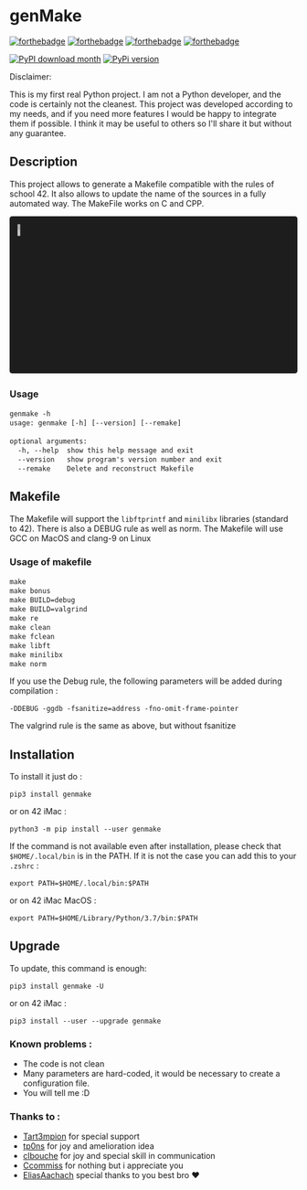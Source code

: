 # genMake

[![forthebadge](https://forthebadge.com/images/badges/made-with-python.svg)](https://forthebadge.com) [![forthebadge](https://forthebadge.com/images/badges/0-percent-optimized.svg)](https://forthebadge.com) [![forthebadge](https://forthebadge.com/images/badges/contains-technical-debt.svg)](https://forthebadge.com) [![forthebadge](https://forthebadge.com/images/badges/powered-by-overtime.svg)](https://forthebadge.com)

[![PyPI download month](https://img.shields.io/pypi/dm/genmake.svg)](https://pypi.python.org/pypi/genmake/) [![PyPi version](https://badgen.net/pypi/v/genmake/)](https://pypi.org/project/genmake/)

Disclaimer:

This is my first real Python project. I am not a Python developer, and the code is certainly not the cleanest. This project was developed according to my needs, and if you need more features I would be happy to integrate them if possible. I think it may be useful to others so I'll share it but without any guarantee.

## Description

This project allows to generate a Makefile compatible with the rules of school 42. It also allows to update the name of the sources in a fully automated way.
The MakeFile works on C and CPP.

![genmake](https://github.com/arthur-trt/genMake/raw/main/assets/genmake.gif)


### Usage
```
genmake -h
usage: genmake [-h] [--version] [--remake]

optional arguments:
  -h, --help  show this help message and exit
  --version   show program's version number and exit
  --remake    Delete and reconstruct Makefile
```

## Makefile
The Makefile will support the `libftprintf` and `minilibx` libraries (standard to 42). There is also a DEBUG rule as well as norm.
The Makefile will use GCC on MacOS and clang-9 on Linux

### Usage of makefile
```
make
make bonus
make BUILD=debug
make BUILD=valgrind
make re
make clean
make fclean
make libft
make minilibx
make norm
```

If you use the Debug rule, the following parameters will be added during compilation :
```
-DDEBUG -ggdb -fsanitize=address -fno-omit-frame-pointer
```
The valgrind rule is the same as above, but without fsanitize

## Installation
To install it just do :
```
pip3 install genmake
```
or on 42 iMac :
```
python3 -m pip install --user genmake
```

If the command is not available even after installation, please check that `$HOME/.local/bin` is in the PATH. If it is not the case you can add this to your `.zshrc` :
```
export PATH=$HOME/.local/bin:$PATH
```
or on 42 iMac MacOS :
```
export PATH=$HOME/Library/Python/3.7/bin:$PATH
```

## Upgrade
To update, this command is enough:
```
pip3 install genmake -U
```
or on 42 iMac :
```
pip3 install --user --upgrade genmake
```

### Known problems :
- The code is not clean
- Many parameters are hard-coded, it would be necessary to create a configuration file.
- You will tell me :D

### Thanks to :
- [Tart3mpion](https://github.com/Tart3mpion) for special support
- [tp0ns](https://github.com/tp0ns) for joy and amelioration idea
- [clbouche](https://github.com/clbouche) for joy and special skill in communication
- [Ccommiss](https://github.com/Ccommiss) for nothing but i appreciate you
- [EliasAachach](https://github.com/EliasAachach) special thanks to you best bro ❤️
